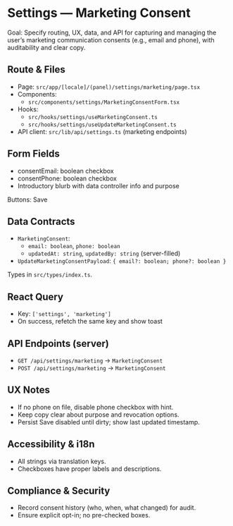 # Settings — Marketing Consent

Goal: Specify routing, UX, data, and API for capturing and managing the user’s marketing communication consents (e.g., email and phone), with auditability and clear copy.

## Route & Files

- Page: `src/app/[locale]/(panel)/settings/marketing/page.tsx`
- Components:
  - `src/components/settings/MarketingConsentForm.tsx`
- Hooks:
  - `src/hooks/settings/useMarketingConsent.ts`
  - `src/hooks/settings/useUpdateMarketingConsent.ts`
- API client: `src/lib/api/settings.ts` (marketing endpoints)

## Form Fields

- consentEmail: boolean checkbox
- consentPhone: boolean checkbox
- Introductory blurb with data controller info and purpose

Buttons: Save

## Data Contracts

- `MarketingConsent`:
  - `email: boolean`, `phone: boolean`
  - `updatedAt: string`, `updatedBy: string` (server-filled)
- `UpdateMarketingConsentPayload`: `{ email?: boolean; phone?: boolean }`

Types in `src/types/index.ts`.

## React Query

- Key: `['settings', 'marketing']`
- On success, refetch the same key and show toast

## API Endpoints (server)

- `GET /api/settings/marketing` → `MarketingConsent`
- `POST /api/settings/marketing` → `MarketingConsent`

## UX Notes

- If no phone on file, disable phone checkbox with hint.
- Keep copy clear about purpose and revocation options.
- Persist Save disabled until dirty; show last updated timestamp.

## Accessibility & i18n

- All strings via translation keys.
- Checkboxes have proper labels and descriptions.

## Compliance & Security

- Record consent history (who, when, what changed) for audit.
- Ensure explicit opt-in; no pre-checked boxes.

